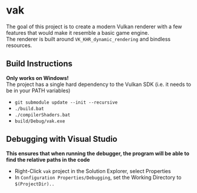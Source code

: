 # vak
The goal of this project is to create a modern Vulkan renderer with a few features that would make it resemble a basic game engine. <br>
The renderer is built around `VK_KHR_dynamic_rendering` and bindless resources.

## Build Instructions
**Only works on Windows!** <br>
The project has a single hard dependency to the Vulkan SDK (i.e. it needs to be in your PATH variables)
- `git submodule update --init --recursive`
- `./build.bat`
- `./compilerShaders.bat`
- `build/Debug/vak.exe`

## Debugging with Visual Studio
**This ensures that when running the debugger, the program will be able to find the relative paths in the code**
- Right-Click `vak` project in the Solution Explorer, select Properties
- In `Configuration Properties/Debugging`, set the Working Directory to `$(ProjectDir)..`

